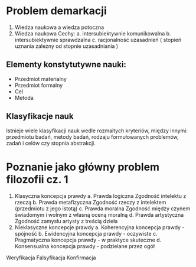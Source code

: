 # Problem demarkacji

1. Wiedza naukowa a wiedza potoczna
2. Wiedza naukowa
   Cechy:
	a. intersubiektywnie komunikowalna
    b. intersubiektywnie sprawdzalna
    c. racjonalność uzasadnień ( stopień uznania zależny od stopnie uzasadniania ) 

## Elementy konstytutywne nauki:
   - Przedmiot materialny
   - Przedmiot formalny
   - Cel
   - Metoda


## Klasyfikacje nauk
Istnieje wiele klasyfikacji nauk wedle rozmaitych kryteriów, między innymi: przedmiotu badań, metody badań, rodzaju formułowanych problemów, zadań i celów czy stopnia abstrakcji.


# Poznanie jako główny problem filozofii cz. 1
1. Klasyczna koncepcja prawdy
    a. Prawda logiczna
        Zgodność intelektu z rzeczą
    b. Prawda metafizyczna
        Zgodność rzeczy z intelektem (przedmiotu z jego istotą)
    c. Prawda moralna
        Zgodność między czynem świadomym i wolnym z własną oceną moralną
    d. Prawda artystyczna
        Zgodność zamysłu artysty z treścią dzieła
2. Nieklasyczne koncepcje prawdy 
    a. Koherencyjna koncepcja prawdy - spójność
    b. Ewidencyjna koncepcja prawdy - oczywiste
    c. Pragmatyczna koncepcja prawdy - w praktyce skuteczne
    d. Konsensualna koncepcja prawdy - podzielane przez ogół

Weryfikacja
Falsyfikacja
Konfirmacja
